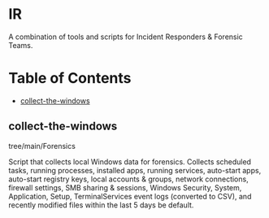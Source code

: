# IR
A combination of tools and scripts for Incident Responders & Forensic Teams.

Table of Contents  
=================
 * [collect-the-windows](#collect-the-windows) 

## collect-the-windows
tree/main/Forensics

Script that collects local Windows data for forensics. Collects scheduled tasks, running processes, installed apps, running services, auto-start apps, auto-start registry keys, local accounts & groups, network connections, firewall settings, SMB sharing & sessions, Windows Security, System, Application, Setup, TerminalServices event logs (converted to CSV), and recently modified files within the last 5 days be default.
